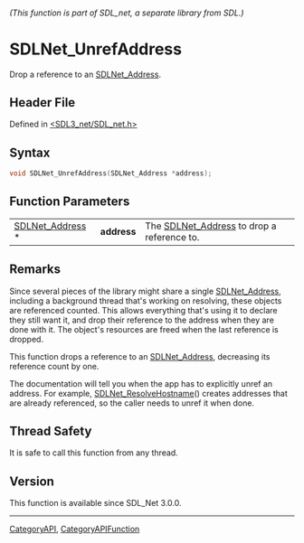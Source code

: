 ###### (This function is part of SDL_net, a separate library from SDL.)
# SDLNet_UnrefAddress

Drop a reference to an [SDLNet_Address](SDLNet_Address).

## Header File

Defined in [<SDL3_net/SDL_net.h>](https://github.com/libsdl-org/SDL_net/blob/main/include/SDL3_net/SDL_net.h)

## Syntax

```c
void SDLNet_UnrefAddress(SDLNet_Address *address);
```

## Function Parameters

|                                    |             |                                                              |
| ---------------------------------- | ----------- | ------------------------------------------------------------ |
| [SDLNet_Address](SDLNet_Address) * | **address** | The [SDLNet_Address](SDLNet_Address) to drop a reference to. |

## Remarks

Since several pieces of the library might share a single
[SDLNet_Address](SDLNet_Address), including a background thread that's
working on resolving, these objects are referenced counted. This allows
everything that's using it to declare they still want it, and drop their
reference to the address when they are done with it. The object's resources
are freed when the last reference is dropped.

This function drops a reference to an [SDLNet_Address](SDLNet_Address),
decreasing its reference count by one.

The documentation will tell you when the app has to explicitly unref an
address. For example, [SDLNet_ResolveHostname](SDLNet_ResolveHostname)()
creates addresses that are already referenced, so the caller needs to unref
it when done.

## Thread Safety

It is safe to call this function from any thread.

## Version

This function is available since SDL_Net 3.0.0.

----
[CategoryAPI](CategoryAPI), [CategoryAPIFunction](CategoryAPIFunction)


